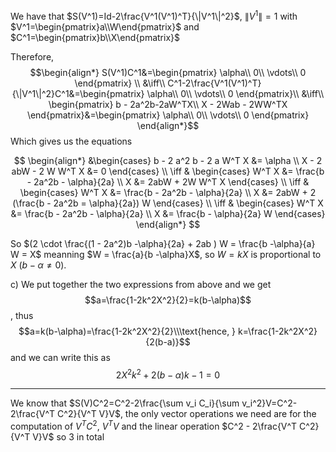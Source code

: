 We have that $S(V^1)=Id-2\frac{V^1(V^1)^T}{\|V^1\|^2}$, $\|V^1\|=1$ with $V^1=\begin{pmatrix}a\\W\end{pmatrix}$  and $C^1=\begin{pmatrix}b\\X\end{pmatrix}$

Therefore, 
$$\begin{align*}
   S(V^1)C^1&=\begin{pmatrix}
    \alpha\\
    0\\
    \vdots\\
    0
   \end{pmatrix} \\
    &\iff\\
    C^1-2\frac{V^1(V^1)^T}{\|V^1\|^2}C^1&=\begin{pmatrix}
       \alpha\\
       0\\
       \vdots\\
       0 
    \end{pmatrix}\\
    &\iff\\
    \begin{pmatrix}
    b - 2a^2b-2aW^TX\\
    X - 2Wab - 2WW^TX
    \end{pmatrix}&=\begin{pmatrix}
       \alpha\\
       0\\
       \vdots\\
       0  
    \end{pmatrix}
\end{align*}$$
Which gives us the equations

$$
\begin{align*}
&\begin{cases}
b - 2 a^2 b - 2 a W^T X &= \alpha \\
X - 2 abW - 2 W W^T X &= 0
\end{cases} \\
\iff &
\begin{cases}
W^T X &= \frac{b - 2a^2b - \alpha}{2a} \\
X &= 2abW + 2W W^T X
\end{cases} \\
\iff &
\begin{cases}
W^T X &= \frac{b - 2a^2b - \alpha}{2a} \\
X &= 2abW + 2 (\frac{b - 2a^2b = \alpha}{2a}) W
\end{cases} \\
\iff &
\begin{cases}
W^T X &= \frac{b - 2a^2b - \alpha}{2a} \\
X &= \frac{b - \alpha}{2a} W
\end{cases}
\end{align*}
$$

So $(2 \cdot \frac{(1 - 2a^2)b -\alpha}{2a} + 2ab ) W = \frac{b -\alpha}{a}  W = X$ meanning $W = \frac{a}{b -\alpha}X$, so $W = kX$ is proportional to $X$ ($b - \alpha \neq 0$).

c) 
We put together the two expressions from above and we get
$$a=\frac{1-2k^2X^2}{2}=k(b-\alpha)$$, thus
$$a=k(b-\alpha)=\frac{1-2k^2X^2}{2}\\\text{hence, } k=\frac{1-2k^2X^2}{2(b-a)}$$ and we can write this as
$$2X^2k^2+2(b-\alpha)k-1=0$$


---
We know that $S(V)C^2=C^2-2\frac{\sum v_i C_i}{\sum v_i^2}V=C^2-2\frac{V^T C^2}{V^T V}V$, the only vector operations we need are for the computation of $V^T C^2$, $V^T V$ and the linear operation $C^2 - 2\frac{V^T C^2}{V^T V}V$ so $3$ in total
